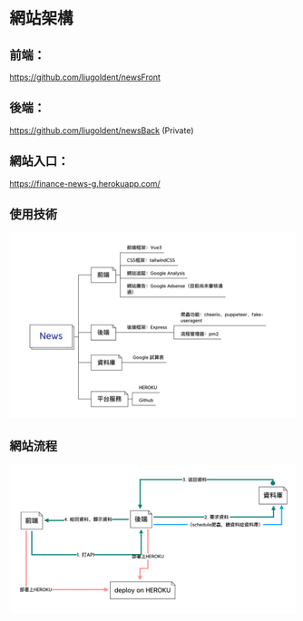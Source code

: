 # 網站架構
## 前端：
https://github.com/liugoldent/newsFront
## 後端：
https://github.com/liugoldent/newsBack (Private)

## 網站入口：
https://finance-news-g.herokuapp.com/

## 使用技術
![tech](./public/tech.png)
## 網站流程
![tech](./public/process.png)
